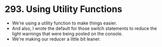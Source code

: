 # 293. Using Utility Functions
- We're using a utility function to make things easier.
- And also, I wrote the default for those switch statements to reduce the light warnings that were being posted on the console.
- We're making our reducer a little bit leaner. 